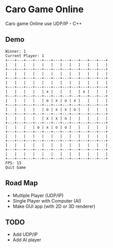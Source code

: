 # Caro Game Online

Caro game Online use UDP/IP - C++

## Demo

```text
Winner: 1
Current Player: 1
+---+---+---+---+---+---+---+---+---+---+---+
|   |   |   |   |   |   |   |   |   |   |   |
+---+---+---+---+---+---+---+---+---+---+---+
|   |   |   |   |   |   |   |   |   |   |   |
+---+---+---+---+---+---+---+---+---+---+---+
|   |   |   |   |   |   |   |   |   |   |   |
+---+---+---+---+---+---+---+---+---+---+---+
|   |   |   |   | x |   |   |   | x |   |   |
+---+---+---+---+---+---+---+---+---+---+---+
|   |   |   |   | o | x | o | x |   |   |   |
+---+---+---+---+---+---+---+---+---+---+---+
|   |   |   |   | o | x | x | o |   |   |   |
+---+---+---+---+---+---+---+---+---+---+---+
|   |   |   |   | x | x | o |   |   |   |   |
+---+---+---+---+---+---+---+---+---+---+---+
|   |   |   | o | x | o | o |   |   |   |   |
+---+---+---+---+---+---+---+---+---+---+---+
|   |   |   |   |   |   |   |   |   |   |   |
+---+---+---+---+---+---+---+---+---+---+---+
|   |   |   |   |   |   |   |   |   |   |   |
+---+---+---+---+---+---+---+---+---+---+---+
|   |   |   |   |   |   |   |   |   |   |   |
+---+---+---+---+---+---+---+---+---+---+---+
FPS: 15
Quit Game
```

## Road Map

- Multiple Player (UDP/IP)
- Single Player with Computer (AI)
- Make GUI app (with 2D or 3D renderer)

## TODO

- Add UDP/IP
- Add AI player
